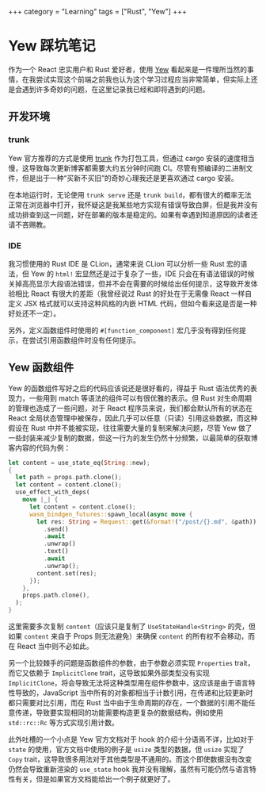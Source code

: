 +++
category = "Learning"
tags = ["Rust", "Yew"]
+++
# Yew 踩坑笔记
作为一个 React 忠实用户和 Rust 爱好者，使用 [Yew](https://yew.rs/) 看起来是一件理所当然的事情，在我尝试实现这个前端之前我也认为这个学习过程应当非常简单，但实际上还是会遇到许多奇妙的问题，在这里记录我已经和即将遇到的问题。
## 开发环境
### trunk
Yew 官方推荐的方式是使用 [trunk](https://trunkrs.dev/) 作为打包工具，但通过 cargo 安装的速度相当慢，这导致每次更新博客都需要大约五分钟时间跑 CI。尽管有预编译的二进制文件，但是出于一种“买新不买旧”的奇妙心理我还是更喜欢通过 cargo 安装。

在本地运行时，无论使用 `trunk serve` 还是 `trunk build`，都有很大的概率无法正常在浏览器中打开，我怀疑这是我某些地方实现有错误导致白屏，但是我并没有成功排查到这一问题，好在部署的版本是稳定的。如果有幸遇到知道原因的读者还请不吝赐教。
### IDE
我习惯使用的 Rust IDE 是 CLion，通常来说 CLion 可以分析一些 Rust 宏的语法，但 Yew 的 `html!` 宏显然还是过于复杂了一些，IDE 只会在有语法错误的时候关掉高亮显示大段语法错误，但并不会在需要的时候给出任何提示，这导致开发体验相比 React 有很大的差距（我曾经说过 Rust 的好处在于无需像 React 一样自定义 JSX 格式就可以支持这种风格的内嵌 HTML 代码，但如今看来这是否是一种好处还不一定）。

另外，定义函数组件时使用的 `#[function_component]` 宏几乎没有得到任何提示，在尝试引用函数组件时没有任何提示。
## Yew 函数组件
Yew 的函数组件写好之后的代码应该说还是很好看的，得益于 Rust 语法优秀的表现力，一些用到 match 等语法的组件可以有很优雅的表示。但 Rust 对生命周期的管理也造成了一些问题，对于 React 程序员来说，我们都会默认所有的状态在 React 全局状态管理中被保存，因此几乎可以任意（只读）引用这些数据，而这种假设在 Rust 中并不能被实现，往往需要大量的复制来解决问题，尽管 Yew 做了一些封装来减少复制的数据，但这一行为的发生仍然十分频繁，以最简单的获取博客内容的代码为例：
```rust
let content = use_state_eq(String::new);
{
  let path = props.path.clone();
  let content = content.clone();
  use_effect_with_deps(
    move |_| {
      let content = content.clone();
      wasm_bindgen_futures::spawn_local(async move {
        let res: String = Request::get(&format!("/post/{}.md", &path))
          .send()
          .await
          .unwrap()
          .text()
          .await
          .unwrap();
        content.set(res);
      });
    },
    props.path.clone(),
  );
}
```
这里需要多次复制 `content`（应该只是复制了 `UseStateHandle<String>` 的壳，但如果 `content` 来自于 Props 则无法避免）来确保 `content` 的所有权不会移动，而在 React 当中则不必如此。

另一个比较棘手的问题是函数组件的参数，由于参数必须实现 `Properties` trait，而它又依赖于 `ImplicitClone` trait，这导致如果外部类型没有实现 `ImplicitClone`，将会导致无法将这种类型用在组件参数中，这应该是由于语言特性导致的，JavaScript 当中所有的对象都相当于计数引用，在传递和比较更新时都只需要对比引用，而在 Rust 当中由于生命周期的存在，一个数据的引用不能任意传递，导致要实现相同的功能需要构造更复杂的数据结构，例如使用 `std::rc::Rc` 等方式实现引用计数。

此外吐槽的一个小点是 Yew 官方文档对于 hook 的介绍十分语焉不详，比如对于 `state` 的使用，官方文档中使用的例子是 `usize` 类型的数据，但 `usize` 实现了 `Copy` trait，这导致很多用法对于其他类型是不通用的。而这个即使数据没有改变仍然会导致重新渲染的 `use_state` hook 我并没有理解，虽然有可能仍然与语言特性有关，但是如果官方文档能给出一个例子就更好了。